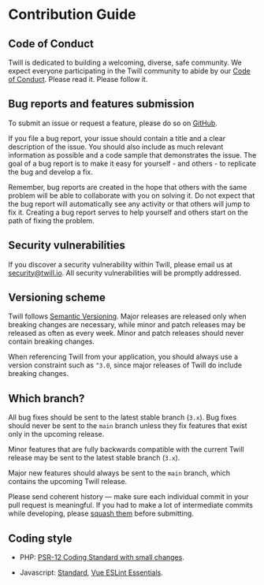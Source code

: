 # Contribution Guide

## Code of Conduct

Twill is dedicated to building a welcoming, diverse, safe community. We expect everyone participating in the Twill
community to abide by our [Code of Conduct](https://github.com/area17/twill/blob/main/CODE_OF_CONDUCT.md). Please read
it. Please follow it.

## Bug reports and features submission

To submit an issue or request a feature, please do so on [GitHub](https://github.com/area17/twill/issues).

If you file a bug report, your issue should contain a title and a clear description of the issue. You should also
include as much relevant information as possible and a code sample that demonstrates the issue. The goal of a bug report
is to make it easy for yourself - and others - to replicate the bug and develop a fix.

Remember, bug reports are created in the hope that others with the same problem will be able to collaborate with you on
solving it. Do not expect that the bug report will automatically see any activity or that others will jump to fix it.
Creating a bug report serves to help yourself and others start on the path of fixing the problem.

## Security vulnerabilities

If you discover a security vulnerability within Twill, please email us at [security@twill.io](mailto:security@twill.io).
All security vulnerabilities will be promptly addressed.

## Versioning scheme

Twill follows [Semantic Versioning](https://semver.org/). Major releases are released only when breaking changes are
necessary, while minor and patch releases may be released as often as every week. Minor and patch releases should never
contain breaking changes.

When referencing Twill from your application, you should always use a version constraint such as `^3.0`, since major
releases of Twill do include breaking changes.

## Which branch?

All bug fixes should be sent to the latest stable branch (`3.x`). Bug fixes should never be sent to the `main` branch
unless they fix features that exist only in the upcoming release.

Minor features that are fully backwards compatible with the current Twill release may be sent to the latest stable
branch (`3.x`).

Major new features should always be sent to the `main` branch, which contains the upcoming Twill release.

Please send coherent history — make sure each individual commit in your pull request is meaningful. If you had to make a
lot of intermediate commits while developing,
please [squash them](http://www.git-scm.com/book/en/v2/Git-Tools-Rewriting-History#Changing-Multiple-Commit-Messages)
before submitting.

## Coding style

- PHP: [PSR-12 Coding Standard with small changes](https://github.com/area17/twill/blob/3.x/phpcs.xml).

- Javascript: [Standard](https://standardjs.com/), [Vue ESLint Essentials](https://github.com/vuejs/eslint-plugin-vue).
